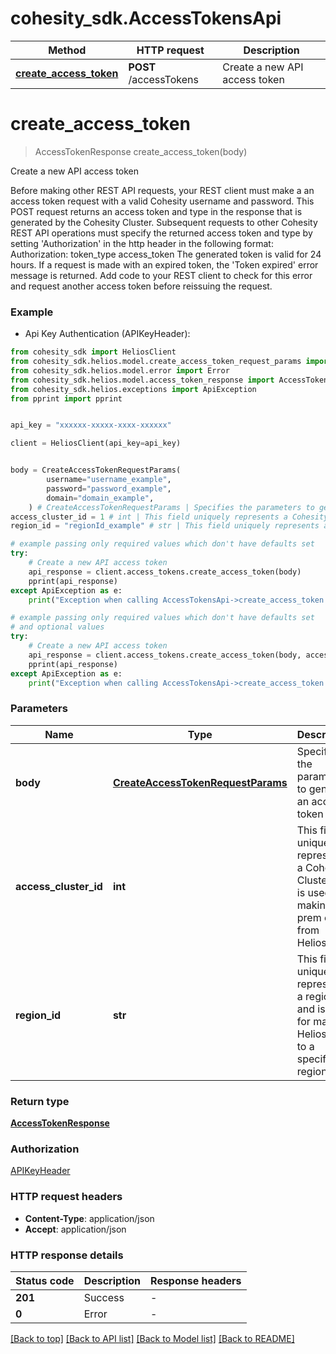 # cohesity_sdk.AccessTokensApi


Method | HTTP request | Description
------------- | ------------- | -------------
[**create_access_token**](AccessTokensApi.md#create_access_token) | **POST** /accessTokens | Create a new API access token


# **create_access_token**
> AccessTokenResponse create_access_token(body)

Create a new API access token

Before making other REST API requests, your REST client must make a an access token request with a valid Cohesity username and password. This POST request returns an access token and type in the response that is generated by the Cohesity Cluster. Subsequent requests to other Cohesity REST API operations must specify the returned access token and type by setting 'Authorization' in the http header in the following format: Authorization: token_type access_token The generated token is valid for 24 hours. If a request is made with an expired token, the 'Token expired' error message is returned. Add code to your REST client to check for this error and request another access token before reissuing the request.

### Example

* Api Key Authentication (APIKeyHeader):
```python
from cohesity_sdk import HeliosClient
from cohesity_sdk.helios.model.create_access_token_request_params import CreateAccessTokenRequestParams
from cohesity_sdk.helios.model.error import Error
from cohesity_sdk.helios.model.access_token_response import AccessTokenResponse
from cohesity_sdk.helios.exceptions import ApiException
from pprint import pprint


api_key = "xxxxxx-xxxxx-xxxx-xxxxxx"

client = HeliosClient(api_key=api_key)


body = CreateAccessTokenRequestParams(
        username="username_example",
        password="password_example",
        domain="domain_example",
    ) # CreateAccessTokenRequestParams | Specifies the parameters to generate an access token
access_cluster_id = 1 # int | This field uniquely represents a Cohesity Cluster and is used for making on-prem calls from Helios. (optional)
region_id = "regionId_example" # str | This field uniquely represents a region and is used for making Helios calls to a specific region. (optional)

# example passing only required values which don't have defaults set
try:
	# Create a new API access token
	api_response = client.access_tokens.create_access_token(body)
	pprint(api_response)
except ApiException as e:
	print("Exception when calling AccessTokensApi->create_access_token: %s\n" % e)

# example passing only required values which don't have defaults set
# and optional values
try:
	# Create a new API access token
	api_response = client.access_tokens.create_access_token(body, access_cluster_id=access_cluster_id, region_id=region_id)
	pprint(api_response)
except ApiException as e:
	print("Exception when calling AccessTokensApi->create_access_token: %s\n" % e)
```


### Parameters

Name | Type | Description  | Notes
------------- | ------------- | ------------- | -------------
 **body** | [**CreateAccessTokenRequestParams**](CreateAccessTokenRequestParams.md)| Specifies the parameters to generate an access token |
 **access_cluster_id** | **int**| This field uniquely represents a Cohesity Cluster and is used for making on-prem calls from Helios. | [optional]
 **region_id** | **str**| This field uniquely represents a region and is used for making Helios calls to a specific region. | [optional]

### Return type

[**AccessTokenResponse**](AccessTokenResponse.md)

### Authorization

[APIKeyHeader](../README.md#APIKeyHeader)

### HTTP request headers

 - **Content-Type**: application/json
 - **Accept**: application/json


### HTTP response details
| Status code | Description | Response headers |
|-------------|-------------|------------------|
**201** | Success |  -  |
**0** | Error |  -  |

[[Back to top]](#) [[Back to API list]](../README.md#documentation-for-api-endpoints) [[Back to Model list]](../README.md#documentation-for-models) [[Back to README]](../README.md)


